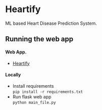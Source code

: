 # Heartify
ML based Heart Disease Prediction System.

## Running the web app
#### Web App.
- [Heartify](href="https://heartify-web.herokuapp.com/")
#### Locally
- Install requirements  
   `pip install -r requirements.txt`
- Run flask web app  
    `python main_file.py`
